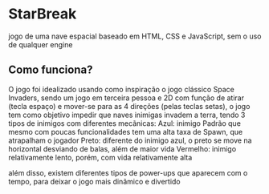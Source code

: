 # StarBreak
jogo de uma nave espacial baseado em HTML, CSS e JavaScript, sem o uso de qualquer engine

## Como funciona?
O jogo foi idealizado usando como inspiração o jogo  clássico Space Invaders, sendo um jogo em terceira pessoa e 2D com função de atirar (tecla espaço) e mover-se para as 4 direções (pelas teclas setas), o jogo tem como objetivo impedir que naves inimigas invadem a terra, 
tendo 3 tipos de inimigos com diferentes mecãnicas: 
Azul: inimigo Padrão que mesmo com poucas funcionalidades tem uma alta taxa de Spawn, que atrapalham o jogador
Preto: diferente do inimigo azul, o preto se move na horizontal desviando de balas, além de maior vida
Vermelho: inimigo relativamente lento, porém, com vida relativamente alta

além disso, existem diferentes tipos de power-ups que aparecem com o tempo, para deixar o jogo mais dinãmico e divertido
